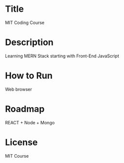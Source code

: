 # Title
MIT Coding Course

# Description
Learning MERN Stack starting with Front-End JavaScript

# How to Run
Web browser

# Roadmap
REACT + Node + Mongo

# License
MIT Course
